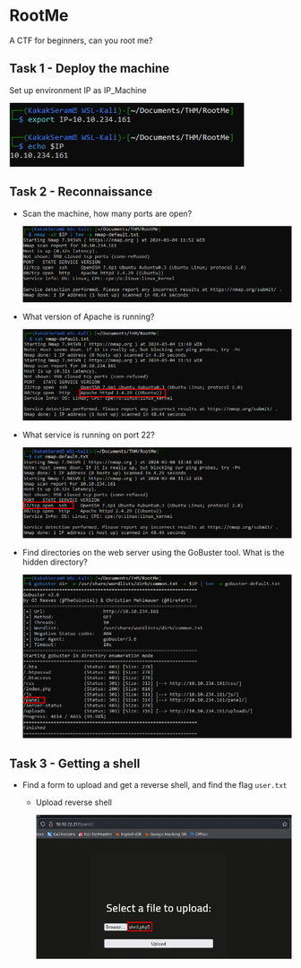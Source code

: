 # RootMe

A CTF for beginners, can you root me?

## Task 1 - Deploy the machine

Set up environment IP as IP_Machine

![task1-IP](./images/task1-IP.png)

## Task 2 - Reconnaissance

* Scan the machine, how many ports are open?
	
	![task2-nmap](./images/task2-nmap.png)

* What version of Apache is running?
	
	![task2-version](./images/task2-version.png)

* What service is running on port 22?
	
	![task2-ssh](./images/task2-ssh.png)

* Find directories on the web server using the GoBuster tool. What is the hidden directory?
	
	![task2-gobuster](./images/task2-gobuster.png)
	

## Task 3 - Getting a shell

* Find a form to upload and get a reverse shell, and find the flag `user.txt`
	
	* Upload reverse shell 
		
		![task4-reverse](./images/task4-reverse.png)

